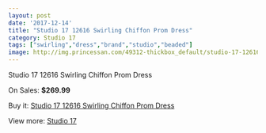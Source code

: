 ```yaml
---
layout: post
date: '2017-12-14'
title: "Studio 17 12616 Swirling Chiffon Prom Dress"
category: Studio 17
tags: ["swirling","dress","brand","studio","beaded"]
image: http://img.princessan.com/49312-thickbox_default/studio-17-12616-swirling-chiffon-prom-dress.jpg
---
```

Studio 17 12616 Swirling Chiffon Prom Dress

On Sales: **$269.99**
<a href="https://www.princessan.com/en/studio-17/22278-studio-17-12616-swirling-chiffon-prom-dress.html"><amp-img layout="responsive" width="600" height="600" src="//img.princessan.com/49312-thickbox_default/studio-17-12616-swirling-chiffon-prom-dress.jpg" alt="Studio 17 12616 Swirling Chiffon Prom Dress 0" /></a>
<a href="https://www.princessan.com/en/studio-17/22278-studio-17-12616-swirling-chiffon-prom-dress.html"><amp-img layout="responsive" width="600" height="600" src="//img.princessan.com/49314-thickbox_default/studio-17-12616-swirling-chiffon-prom-dress.jpg" alt="Studio 17 12616 Swirling Chiffon Prom Dress 1" /></a>
<a href="https://www.princessan.com/en/studio-17/22278-studio-17-12616-swirling-chiffon-prom-dress.html"><amp-img layout="responsive" width="600" height="600" src="//img.princessan.com/49313-thickbox_default/studio-17-12616-swirling-chiffon-prom-dress.jpg" alt="Studio 17 12616 Swirling Chiffon Prom Dress 2" /></a>

Buy it: [Studio 17 12616 Swirling Chiffon Prom Dress](https://www.princessan.com/en/studio-17/22278-studio-17-12616-swirling-chiffon-prom-dress.html "Studio 17 12616 Swirling Chiffon Prom Dress")

View more: [Studio 17](https://www.princessan.com/en/62-studio-17 "Studio 17")